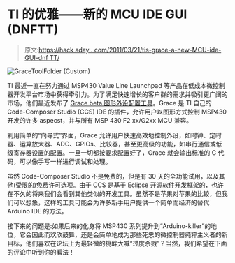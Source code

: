 # TI 的优雅——新的 MCU IDE GUI (DNFTT)

> 原文:[https://hack aday . com/2011/03/21/tis-grace-a-new-MCU-ide-GUI-dnf TT/](https://hackaday.com/2011/03/21/tis-grace-a-new-mcu-ide-gui-dnftt/)

![](../Images/867184089761bd9bdde5d2e699d26950.png "GraceToolFolder (Custom)")

TI 最近一直在努力通过 MSP430 Value Line Launchpad 等产品在低成本微控制器开发平台市场中获得牵引力。为了满足快速增长的客户群的需求并吸引更广阔的市场，他们最近发布了 [Grace beta 图形外设配置工具](http://focus.ti.com/docs/toolsw/folders/print/grace.html?DCMP=Grace&HQS=Other+EM+grace "TI Grace Plugin")。Grace 是 TI 自己的 Code-Composer Studio (CCS) IDE 的插件，允许用户以图形方式控制 MSP430 开发的许多 aspecst，并与所有 MSP 430 F2 xx/G2xx MCU 兼容。

利用简单的“向导式”界面，Grace 允许用户快速高效地控制外设，如时钟、定时器、运算放大器、ADC、GPIOs、比较器，甚至更高级的功能，如串行通信或低级寄存器设置的配置。一旦一切都按要求配置好了，Grace 就会输出标准的 C 代码，可以像手写一样进行调试和处理。

虽然 Code-Composer Studio 不是免费的，但是有 30 天的全功能试用，以及其他(受限的)免费许可选项。由于 CCS 是基于 Eclipse 开源软件开发框架的，也许在不久的将来我们会看到其他类似的开发工具。虽然不是苹果对苹果的比较，但我们可以想象，这样的工具可能会为许多新手用户提供一个简单而经济的替代 Arduino IDE 的方法。

接下来的问题是:如果后来的化身将 MSP430 系列提升到“Arduino-killer”的地位，它会因此而欢欣鼓舞，还是会简单地成为那些死忠的微控制器纯粹主义者的新目标，他们喜欢在论坛上为最轻微的挑衅大喊“过度杀戮”？当然，我们希望在下面的评论中听到你的看法！